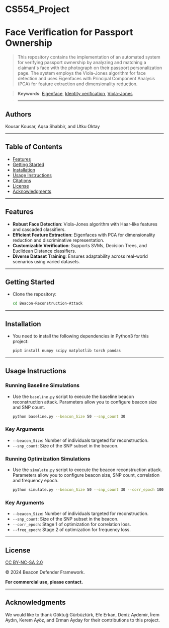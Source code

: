 # CS554_Project
# Face Verification for Passport Ownership
>This repository contains the implementation of an automated system for verifying passport ownership by analyzing and matching a claimant's face with the photograph on their passport personalization page. The system employs the Viola-Jones algorithm for face detection and uses Eigenfaces with Principal Component Analysis (PCA) for feature extraction and dimensionality reduction.

> **Keywords**: [Eigenface](https://en.wikipedia.org/wiki/Eigenface), [Identity verification](https://en.wikipedia.org/wiki/Identity_verification_service), [Viola–Jones](https://en.wikipedia.org/wiki/Viola%E2%80%93Jones_object_detection_framework)

> ---

## Authors

Kousar Kousar, Aqsa Shabbir, and Utku Oktay  

---

## Table of Contents
- [Features](#features)
- [Getting Started](#getting-started)
- [Installation](#installation)
- [Usage Instructions](#usage-instructions)
- [Citations](#citations)
- [License](#license)
- [Acknowledgments](#acknowledgments)

---

## Features

- **Robust Face Detection**: Viola-Jones algorithm with Haar-like features and cascaded classifiers.
- **Efficient Feature Extraction**: Eigenfaces with PCA for dimensionality reduction and discriminative representation.
- **Customizable Verification**: Supports SVMs, Decision Trees, and Euclidean Distance classifiers.
- **Diverse Dataset Training**: Ensures adaptability across real-world scenarios using varied datasets.
---
## Getting Started

- Clone the repository:
   ```bash
   cd Beacon-Reconstruction-Attack
---

## Installation

- You need to install the following dependencies in Python3 for this project:
   ```bash
   pip3 install numpy scipy matplotlib torch pandas 

---

## Usage Instructions
### Running Baseline Simulations
- Use the `baseline.py` script to execute the baseline beacon reconstruction attack. Parameters allow you to configure beacon size and SNP count.
   ```bash
   python baseline.py --beacon_Size 50 --snp_count 30

### Key Arguments

- `--beacon_Size`: Number of individuals targeted for reconstruction.
- `--snp_count`: Size of the SNP subset in the beacon.
 
### Running Optimization Simulations
- Use the `simulate.py` script to execute the beacon reconstruction attack. Parameters allow you to configure beacon size, SNP count, correlation and frequency epoch.
   ```bash
   python simulate.py --beacon_Size 50 --snp_count 30 --corr_epoch 1001 --freq_epoch 501

### Key Arguments

- `--beacon_Size`: Number of individuals targeted for reconstruction.
- `--snp_count`: Size of the SNP subset in the beacon.
- `--corr_epoch`: Stage 1 of optimization for correlation loss.
- `--freq_epoch`: Stage 2 of optimization for frequency loss.

---
## License

[CC BY-NC-SA 2.0](https://creativecommons.org/licenses/by-nc-sa/2.0/)


© 2024 Beacon Defender Framework.

**For commercial use, please contact.**


---

## Acknowledgments

We would like to thank Göktuğ Gürbüztürk, Efe Erkan, Deniz Aydemir, İrem Aydın, Kerem Ayöz, and Erman Ayday for their contributions to this project.
